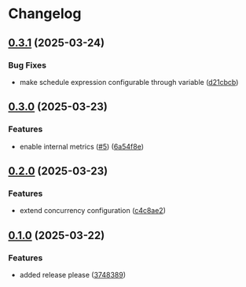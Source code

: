 # Changelog

## [0.3.1](https://github.com/kjansson/yac-p/compare/v0.3.0...v0.3.1) (2025-03-24)


### Bug Fixes

* make schedule expression configurable through variable ([d21cbcb](https://github.com/kjansson/yac-p/commit/d21cbcbbd0c65feda1a5845d45a1c462678a6a8d))

## [0.3.0](https://github.com/kjansson/yac-p/compare/v0.2.0...v0.3.0) (2025-03-23)


### Features

* enable internal metrics ([#5](https://github.com/kjansson/yac-p/issues/5)) ([6a54f8e](https://github.com/kjansson/yac-p/commit/6a54f8efb666c20a0a58653f8700ea23bc84962f))

## [0.2.0](https://github.com/kjansson/yac-p/compare/v0.1.0...v0.2.0) (2025-03-23)


### Features

* extend concurrency configuration ([c4c8ae2](https://github.com/kjansson/yac-p/commit/c4c8ae20ea79fed851b7558330867f02bc9b12d8))

## [0.1.0](https://github.com/kjansson/yac-p/compare/v0.0.2...v0.1.0) (2025-03-22)


### Features

* added release please ([3748389](https://github.com/kjansson/yac-p/commit/374838910b3f32422eb5ea902709cc510249e601))
